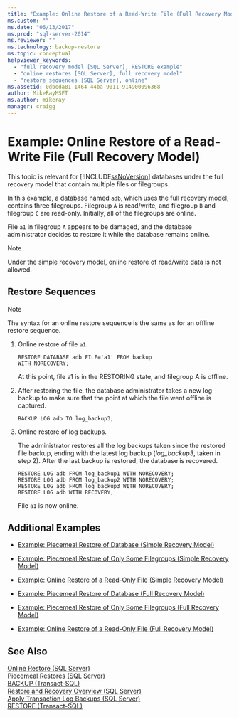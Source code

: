 ```yaml
---
title: "Example: Online Restore of a Read-Write File (Full Recovery Model) | Microsoft Docs"
ms.custom: ""
ms.date: "06/13/2017"
ms.prod: "sql-server-2014"
ms.reviewer: ""
ms.technology: backup-restore
ms.topic: conceptual
helpviewer_keywords: 
  - "full recovery model [SQL Server], RESTORE example"
  - "online restores [SQL Server], full recovery model"
  - "restore sequences [SQL Server], online"
ms.assetid: 0dbeda81-1464-44ba-9011-914900096368
author: MikeRayMSFT
ms.author: mikeray
manager: craigg
---
```

# Example: Online Restore of a Read-Write File (Full Recovery Model)
  This topic is relevant for [!INCLUDE[ssNoVersion](../../includes/ssnoversion-md.md)] databases under the full recovery model that contain multiple files or filegroups.  
  
 In this example, a database named `adb`, which uses the full recovery model, contains three filegroups. Filegroup `A` is read/write, and filegroup `B` and filegroup `C` are read-only. Initially, all of the filegroups are online.  
  
 File `a1` in filegroup `A` appears to be damaged, and the database administrator decides to restore it while the database remains online.  
  
> [!NOTE]  
>  Under the simple recovery model, online restore of read/write data is not allowed.  
  
## Restore Sequences  
  
> [!NOTE]  
>  The syntax for an online restore sequence is the same as for an offline restore sequence.  
  
1.  Online restore of file `a1`.  
  
    ```  
    RESTORE DATABASE adb FILE='a1' FROM backup   
    WITH NORECOVERY;  
    ```  
  
     At this point, file a1 is in the RESTORING state, and filegroup A is offline.  
  
2.  After restoring the file, the database administrator takes a new log backup to make sure that the point at which the file went offline is captured.  
  
    ```  
    BACKUP LOG adb TO log_backup3;   
    ```  
  
3.  Online restore of log backups.  
  
     The administrator restores all the log backups taken since the restored file backup, ending with the latest log backup (*log_backup3*, taken in step 2). After the last backup is restored, the database is recovered.  
  
    ```  
    RESTORE LOG adb FROM log_backup1 WITH NORECOVERY;  
    RESTORE LOG adb FROM log_backup2 WITH NORECOVERY;  
    RESTORE LOG adb FROM log_backup3 WITH NORECOVERY;  
    RESTORE LOG adb WITH RECOVERY;  
    ```  
  
     File `a1` is now online.  
  
## Additional Examples  
  
-   [Example: Piecemeal Restore of Database &#40;Simple Recovery Model&#41;](example-piecemeal-restore-of-database-simple-recovery-model.md)  
  
-   [Example: Piecemeal Restore of Only Some Filegroups &#40;Simple Recovery Model&#41;](example-piecemeal-restore-of-only-some-filegroups-simple-recovery-model.md)  
  
-   [Example: Online Restore of a Read-Only File &#40;Simple Recovery Model&#41;](example-online-restore-of-a-read-only-file-simple-recovery-model.md)  
  
-   [Example: Piecemeal Restore of Database &#40;Full Recovery Model&#41;](example-piecemeal-restore-of-database-full-recovery-model.md)  
  
-   [Example: Piecemeal Restore of Only Some Filegroups &#40;Full Recovery Model&#41;](example-piecemeal-restore-of-only-some-filegroups-full-recovery-model.md)  
  
-   [Example: Online Restore of a Read-Only File &#40;Full Recovery Model&#41;](example-online-restore-of-a-read-only-file-full-recovery-model.md)  
  
## See Also  
 [Online Restore &#40;SQL Server&#41;](online-restore-sql-server.md)   
 [Piecemeal Restores &#40;SQL Server&#41;](piecemeal-restores-sql-server.md)   
 [BACKUP &#40;Transact-SQL&#41;](/sql/t-sql/statements/backup-transact-sql)   
 [Restore and Recovery Overview &#40;SQL Server&#41;](restore-and-recovery-overview-sql-server.md)   
 [Apply Transaction Log Backups &#40;SQL Server&#41;](transaction-log-backups-sql-server.md)   
 [RESTORE &#40;Transact-SQL&#41;](/sql/t-sql/statements/restore-statements-transact-sql)  
  
  
